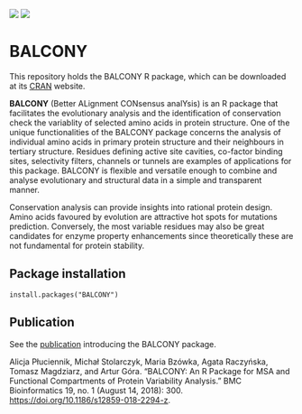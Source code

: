 [![](http://cranlogs.r-pkg.org/badges/grand-total/BALCONY)](http://cranlogs.r-pkg.org/badges/grand-total/BALCONY)
[![](http://www.r-pkg.org/badges/version-last-release/BALCONY)](http://www.r-pkg.org/badges/version-last-release/BALCONY)

# BALCONY
This repository holds the BALCONY R package, which can be downloaded at its [CRAN](https://CRAN.R-project.org/package=BALCONY) website.

**BALCONY** (Better ALignment CONsensus analYsis) is an R package that facilitates the evolutionary analysis and the
identification of conservation check the variablity of selected amino acids in protein
structure.
One of the unique functionalities of the BALCONY package concerns the
analysis of individual amino acids in primary protein structure and their neighbours
in tertiary structure. Residues defining active site cavities, co-factor binding sites,
selectivity filters, channels or tunnels are examples of applications for this package.
BALCONY is flexible and versatile enough to combine and analyse evolutionary and
structural data in a simple and transparent manner.

Conservation analysis can provide insights into rational protein design. Amino
acids favoured by evolution are attractive hot spots for mutations prediction.
Conversely, the most variable residues may also be great candidates for enzyme
property enhancements since theoretically these are not fundamental for protein
stability.

## Package installation

``` install.packages("BALCONY") ```

## Publication

See the [publication](https://doi.org/10.1186/s12859-018-2294-z) introducing the BALCONY package. 

Alicja Płuciennik, Michał Stolarczyk, Maria Bzówka, Agata Raczyńska, Tomasz Magdziarz, and Artur Góra. “BALCONY: An R Package for MSA and Functional Compartments of Protein Variability Analysis.” BMC Bioinformatics 19, no. 1 (August 14, 2018): 300. https://doi.org/10.1186/s12859-018-2294-z.

